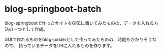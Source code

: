 # blog-springboot-batch
blog-springbootで作ったサイトをGKEに置いてみたものの、データを入れる方法の一つとして作成。

GUIで作れるものをblog-posterとして作ってみたものの、時間もかかりそうなので、
持っているデータをDBに入れるものを作ります。
